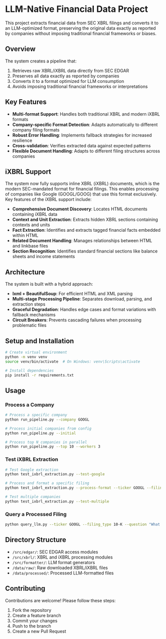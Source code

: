 # LLM-Native Financial Data Project

This project extracts financial data from SEC XBRL filings and converts it to an LLM-optimized format, preserving the original data exactly as reported by companies without imposing traditional financial frameworks or biases.

## Overview

The system creates a pipeline that:

1. Retrieves raw XBRL/iXBRL data directly from SEC EDGAR
2. Preserves all data exactly as reported by companies
3. Converts it to a format optimized for LLM consumption
4. Avoids imposing traditional financial frameworks or interpretations

## Key Features

- **Multi-format Support**: Handles both traditional XBRL and modern iXBRL formats
- **Company-specific Format Detection**: Adapts automatically to different company filing formats
- **Robust Error Handling**: Implements fallback strategies for increased resilience
- **Cross-validation**: Verifies extracted data against expected patterns
- **Flexible Document Handling**: Adapts to different filing structures across companies

## iXBRL Support

The system now fully supports inline XBRL (iXBRL) documents, which is the modern SEC-mandated format for financial filings. This enables processing of companies like Google (GOOGL/GOOG) that use this format exclusively. Key features of the iXBRL support include:

- **Comprehensive Document Discovery**: Locates HTML documents containing iXBRL data
- **Context and Unit Extraction**: Extracts hidden XBRL sections containing contexts and units
- **Fact Extraction**: Identifies and extracts tagged financial facts embedded within HTML
- **Related Document Handling**: Manages relationships between HTML and linkbase files
- **Section Recognition**: Identifies standard financial sections like balance sheets and income statements

## Architecture

The system is built with a hybrid approach:

- **lxml + BeautifulSoup**: For efficient HTML and XML parsing
- **Multi-stage Processing Pipeline**: Separates download, parsing, and extraction steps
- **Graceful Degradation**: Handles edge cases and format variations with fallback mechanisms
- **Circuit Breakers**: Prevents cascading failures when processing problematic files

## Setup and Installation

```bash
# Create virtual environment
python -m venv venv
source venv/bin/activate  # On Windows: venv\Scripts\activate

# Install dependencies
pip install -r requirements.txt
```

## Usage

### Process a Company

```bash
# Process a specific company
python run_pipeline.py --company GOOGL

# Process initial companies from config
python run_pipeline.py --initial

# Process top N companies in parallel
python run_pipeline.py --top 10 --workers 3
```

### Test iXBRL Extraction

```bash
# Test Google extraction
python test_ixbrl_extraction.py --test-google

# Process and format a specific filing
python test_ixbrl_extraction.py --process-format --ticker GOOGL --filing-type 10-K

# Test multiple companies
python test_ixbrl_extraction.py --test-multiple
```

### Query a Processed Filing

```bash
python query_llm.py --ticker GOOGL --filing_type 10-K --question "What was the revenue for the most recent quarter and how does it compare to the previous quarter?"
```

## Directory Structure

- `/src/edgar/`: SEC EDGAR access modules
- `/src/xbrl/`: XBRL and iXBRL processing modules
- `/src/formatter/`: LLM format generators
- `/data/raw/`: Raw downloaded XBRL/iXBRL files
- `/data/processed/`: Processed LLM-formatted files

## Contributing

Contributions are welcome! Please follow these steps:

1. Fork the repository
2. Create a feature branch
3. Commit your changes
4. Push to the branch
5. Create a new Pull Request